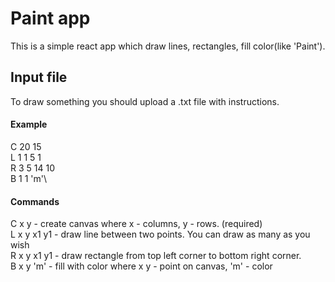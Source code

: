 # Paint app

This is a simple react app which draw lines, rectangles, fill color(like 'Paint').

## Input file

To draw something you should upload a .txt file with instructions.

#### Example

C 20 15\
L 1 1 5 1\
R 3 5 14 10\
B 1 1 'm'\

#### Commands

C x y - create canvas where x - columns, y - rows. (required)\
L x y x1 y1 - draw line between two points. You can draw as many as you wish\
R x y x1 y1 - draw rectangle from top left corner to bottom right corner.\
B x y 'm' - fill with color where x y - point on canvas, 'm' - color 
